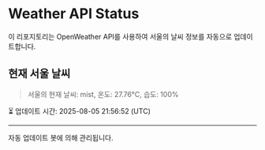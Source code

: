 
# Weather API Status

이 리포지토리는 OpenWeather API를 사용하여 서울의 날씨 정보를 자동으로 업데이트합니다.

## 현재 서울 날씨
> 서울의 현재 날씨: mist, 온도: 27.76°C, 습도: 100%

⏳ 업데이트 시간: 2025-08-05 21:56:52 (UTC)

---
자동 업데이트 봇에 의해 관리됩니다.
